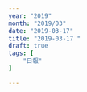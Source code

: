 ```yaml
---
year: "2019"
month: "2019/03"
date: "2019-03-17"
title: "2019-03-17 "
draft: true
tags: [
    "日報"
]

---
```


